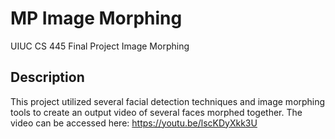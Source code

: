 # MP Image Morphing
UIUC CS 445 Final Project Image Morphing

## Description
This project utilized several facial detection techniques and image morphing tools to create an output video of several faces morphed together. The video can be accessed here: https://youtu.be/lscKDyXkk3U

